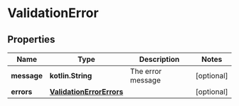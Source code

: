 
# ValidationError

## Properties
Name | Type | Description | Notes
------------ | ------------- | ------------- | -------------
**message** | **kotlin.String** | The error message |  [optional]
**errors** | [**ValidationErrorErrors**](ValidationErrorErrors.md) |  |  [optional]



